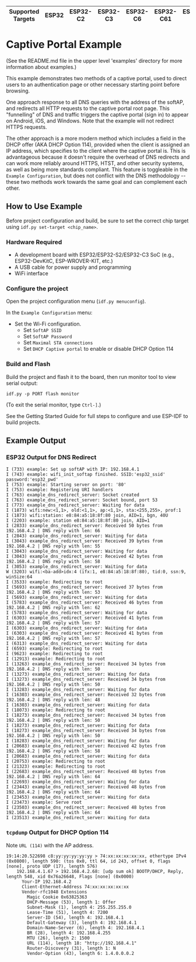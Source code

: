 | Supported Targets | ESP32 | ESP32-C2 | ESP32-C3 | ESP32-C6 | ESP32-C61 | ESP32-S2 | ESP32-S3 |
| ----------------- | ----- | -------- | -------- | -------- | --------- | -------- | -------- |

# Captive Portal Example

(See the README.md file in the upper level 'examples' directory for more information about examples.)

This example demonstrates two methods of a captive portal, used to direct users to an authentication page or other necessary starting point before browsing.

One approach response to all DNS queries with the address of the softAP, and redirects all HTTP requests to the captive portal root page. This "funnelling" of DNS and traffic triggers the captive portal (sign in) to appear on Android, iOS, and Windows. Note that the example will not redirect HTTPS requests.

The other approach is a more modern method which includes a field in the DHCP offer (AKA DHCP Option 114), provided when the client is assigned an IP address, which specifies to the client where the captive portal is. This is advantageous because it doesn't require the overhead of DNS redirects and can work more reliably around HTTPS, HTST, and other security systems, as well as being more standards compliant. This feature is toggleable in the `Example Configuration`, but does not conflict with the DNS methodology -- these two methods work towards the same goal and can complement each other.

## How to Use Example

Before project configuration and build, be sure to set the correct chip target using `idf.py set-target <chip_name>`.

### Hardware Required

* A development board with ESP32/ESP32-S2/ESP32-C3 SoC (e.g., ESP32-DevKitC, ESP-WROVER-KIT, etc.)
* A USB cable for power supply and programming
* WiFi interface

### Configure the project

Open the project configuration menu (`idf.py menuconfig`).

In the `Example Configuration` menu:

* Set the Wi-Fi configuration.
    * Set `SoftAP SSID`
    * Set `SoftAP Password`
    * Set `Maximal STA connections`
    * Set `DHCP Captive portal` to enable or disable DHCP Option 114

### Build and Flash

Build the project and flash it to the board, then run monitor tool to view serial output:

```
idf.py -p PORT flash monitor
```

(To exit the serial monitor, type ``Ctrl-]``.)

See the Getting Started Guide for full steps to configure and use ESP-IDF to build projects.

## Example Output


### ESP32 Output for DNS Redirect

```
I (733) example: Set up softAP with IP: 192.168.4.1
I (743) example: wifi_init_softap finished. SSID:'esp32_ssid' password:'esp32_pwd'
I (753) example: Starting server on port: '80'
I (753) example: Registering URI handlers
I (763) example_dns_redirect_server: Socket created
I (763) example_dns_redirect_server: Socket bound, port 53
I (773) example_dns_redirect_server: Waiting for data
I (1873) wifi:new:<1,1>, old:<1,1>, ap:<1,1>, sta:<255,255>, prof:1
I (1873) wifi:station: e8:84:a5:18:8f:80 join, AID=1, bgn, 40U
I (2203) example: station e8:84:a5:18:8f:80 join, AID=1
I (2833) example_dns_redirect_server: Received 50 bytes from 192.168.4.2 | DNS reply with len: 66
I (2843) example_dns_redirect_server: Waiting for data
I (3043) example_dns_redirect_server: Received 39 bytes from 192.168.4.2 | DNS reply with len: 55
I (3043) example_dns_redirect_server: Waiting for data
I (3043) example_dns_redirect_server: Received 42 bytes from 192.168.4.2 | DNS reply with len: 58
I (3053) example_dns_redirect_server: Waiting for data
W (3203) wifi:<ba-add>idx:4 (ifx:1, e8:84:a5:18:8f:80), tid:0, ssn:9, winSize:64
I (3533) example: Redirecting to root
I (5693) example_dns_redirect_server: Received 37 bytes from 192.168.4.2 | DNS reply with len: 53
I (5693) example_dns_redirect_server: Waiting for data
I (5783) example_dns_redirect_server: Received 46 bytes from 192.168.4.2 | DNS reply with len: 62
I (5783) example_dns_redirect_server: Waiting for data
I (6303) example_dns_redirect_server: Received 41 bytes from 192.168.4.2 | DNS reply with len: 57
I (6303) example_dns_redirect_server: Waiting for data
I (6303) example_dns_redirect_server: Received 41 bytes from 192.168.4.2 | DNS reply with len: 57
I (6313) example_dns_redirect_server: Waiting for data
I (6593) example: Redirecting to root
I (9623) example: Redirecting to root
I (12913) example: Redirecting to root
I (13263) example_dns_redirect_server: Received 34 bytes from 192.168.4.2 | DNS reply with len: 50
I (13273) example_dns_redirect_server: Waiting for data
I (13273) example_dns_redirect_server: Received 34 bytes from 192.168.4.2 | DNS reply with len: 50
I (13283) example_dns_redirect_server: Waiting for data
I (16303) example_dns_redirect_server: Received 32 bytes from 192.168.4.2 | DNS reply with len: 48
I (16303) example_dns_redirect_server: Waiting for data
I (18073) example: Redirecting to root
I (18273) example_dns_redirect_server: Received 34 bytes from 192.168.4.2 | DNS reply with len: 50
I (18273) example_dns_redirect_server: Waiting for data
I (18273) example_dns_redirect_server: Received 34 bytes from 192.168.4.2 | DNS reply with len: 50
I (18283) example_dns_redirect_server: Waiting for data
I (20683) example_dns_redirect_server: Received 42 bytes from 192.168.4.2 | DNS reply with len: 58
I (20683) example_dns_redirect_server: Waiting for data
I (20753) example: Redirecting to root
I (21323) example: Redirecting to root
I (22683) example_dns_redirect_server: Received 48 bytes from 192.168.4.2 | DNS reply with len: 64
I (22693) example_dns_redirect_server: Waiting for data
I (23443) example_dns_redirect_server: Received 48 bytes from 192.168.4.2 | DNS reply with len: 64
I (23453) example_dns_redirect_server: Waiting for data
I (23473) example: Serve root
I (23503) example_dns_redirect_server: Received 48 bytes from 192.168.4.2 | DNS reply with len: 64
I (23513) example_dns_redirect_server: Waiting for data
```

### `tcpdump` Output for DHCP Option 114

Note `URL (114)` with the AP address.

```
19:14:20.522698 c8:yy:yy:yy:yy:yy > 74:xx:xx:xx:xx:xx, ethertype IPv4 (0x0800), length 590: (tos 0x0, ttl 64, id 243, offset 0, flags [none], proto UDP (17), length 576)
    192.168.4.1.67 > 192.168.4.2.68: [udp sum ok] BOOTP/DHCP, Reply, length 548, xid 0x76a26648, Flags [none] (0x0000)
	  Your-IP 192.168.4.2
	  Client-Ethernet-Address 74:xx:xx:xx:xx:xx
	  Vendor-rfc1048 Extensions
	    Magic Cookie 0x63825363
	    DHCP-Message (53), length 1: Offer
	    Subnet-Mask (1), length 4: 255.255.255.0
	    Lease-Time (51), length 4: 7200
	    Server-ID (54), length 4: 192.168.4.1
	    Default-Gateway (3), length 4: 192.168.4.1
	    Domain-Name-Server (6), length 4: 192.168.4.1
	    BR (28), length 4: 192.168.4.255
	    MTU (26), length 2: 1500
	    URL (114), length 18: "http://192.168.4.1"
	    Router-Discovery (31), length 1: N
	    Vendor-Option (43), length 6: 1.4.0.0.0.2
```
